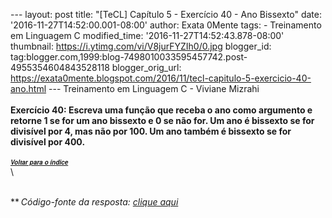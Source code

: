 --- layout: post title: "\[TeCL\] Capítulo 5 - Exercício 40 - Ano
Bissexto" date: '2016-11-27T14:52:00.001-08:00' author: Exata 0Mente
tags: - Treinamento em Linguagem C modified\_time:
'2016-11-27T14:52:43.878-08:00' thumbnail:
https://i.ytimg.com/vi/V8jurFYZIh0/0.jpg blogger\_id:
tag:blogger.com,1999:blog-7498010033595457742.post-4955354604843528118
blogger\_orig\_url:
https://exata0mente.blogspot.com/2016/11/tecl-capitulo-5-exercicio-40-ano.html
--- Treinamento em Linguagem C - Viviane Mizrahi\
**\
Exercício 40: Escreva uma função que receba o ano como argumento e
retorne 1 se for um ano bissexto e 0 se não for. Um ano é bissexto se
for divisível por 4, mas não por 100. Um ano também é bissexto se for
divisível por 400.**\
\
**<span
style="font-family: &quot;helvetica neue&quot; , &quot;arial&quot; , &quot;helvetica&quot; , sans-serif;"><span
style="font-size: small;">[<span style="font-size: x-small;">*Voltar
para o ín<span
style="font-family: &quot;helvetica neue&quot; , &quot;arial&quot; , &quot;helvetica&quot; , sans-serif;">di<span
style="font-family: &quot;helvetica neue&quot; , &quot;arial&quot; , &quot;helvetica&quot; , sans-serif;">ce</span></span>*</span>](http://exata0mente.blogspot.com/2016/11/indice-do-blog.html)</span></span>**\
\
<div class="separator" style="clear: both; text-align: center;">

</div>

\
**<span
style="font-family: &quot;helvetica neue&quot; , &quot;arial&quot; , &quot;helvetica&quot; , sans-serif;"><span
style="font-size: small;"><span style="font-size: x-small;">*<span
style="font-family: &quot;helvetica neue&quot; , &quot;arial&quot; , &quot;helvetica&quot; , sans-serif;"><span
style="font-family: &quot;helvetica neue&quot; , &quot;arial&quot; , &quot;helvetica&quot; , sans-serif;"> </span></span>*</span></span></span>*Código-fonte
da resposta: [clique aqui](http://adf.ly/1gB9B8)*
